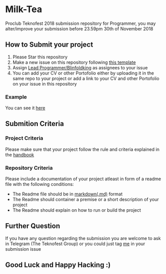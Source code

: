 # Milk-Tea
Proclub Teknofest 2018 submission repository for Programmer, you may alter/improve your submission before 23.59pm 30th of November 2018

## How to Submit your project
1. Please Star this repository
2. Make a new issue on this repository following [this template](https://github.com/helloproclub/Milk-Tea/issues/1)
3. Assign [Lead Programmer/Blinfoldking](https://github.com/blinfoldking) as assignees to your issue 
3. You can add your CV or other Portofolio either by uploading it in the same repo to your project or add a link to your CV and other Portofolio on your issue in this repository

### Example
You can see it [here](https://github.com/helloproclub/Milk-Tea/issues/2)

## Submition Criteria

### Project Criteria
Please make sure that your project follow the rule and criteria explained in the [handbook](https://drive.google.com/file/d/1acTzougpw4bWsUXMXaHig40LELEF0_A6/view)

### Repository Criteria
Please include a documentation of your project atleast in form of a readme file with the following conditions:
- The Readme file should be in [markdown(.md)](https://github.com/adam-p/markdown-here/wiki/Markdown-Cheatsheet) format
- The Readme should container a premise or a short description of your project
- The Readme should explain on how to run or build the project

## Further Question
If you have any question regarding the submission you are welcome to ask in Telegram (The Teknofest Group) or you could just tag [me](https://github.com/Blinfoldking) in your submission issue

## Good Luck and Happy Hacking :)
